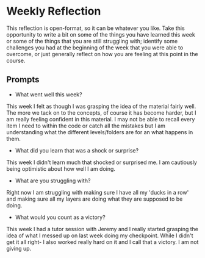 # Weekly Reflection
This reflection is open-format, so it can be whatever you like. Take this opportunity to write a bit on some of the things you have learned this week or some of the things that you are still struggling with; identify some challenges you had at the beginning of the week that you were able to overcome, or just generally reflect on how you are feeling at this point in the course.

## Prompts
- What went well this week?

This week I felt as though I was grasping the idea of the material fairly well. The more we tack on to the concepts, of course it has become harder, but I am really feeling confident in this material. I may not be able to recall every item I need to within the code or catch all the mistakes but I am understanding what the different levels/folders are for an what happens in them. 

- What did you learn that was a shock or surprise?

This week I didn't learn  much that shocked or surprised me. I am cautiously being optimistic about how well I am doing. 

- What are you struggling with?

Right now I am struggling with making sure I have all my 'ducks in a row' and making sure all my layers are doing what they are supposed to be doing. 

- What would you count as a victory?

This week I had a tutor session with Jeremy and I really started grasping the idea of what I messed up on last week doing my checkpoint. While I didn't get it all right- I also worked really hard on it and I call that a victory. I am not giving up. 

